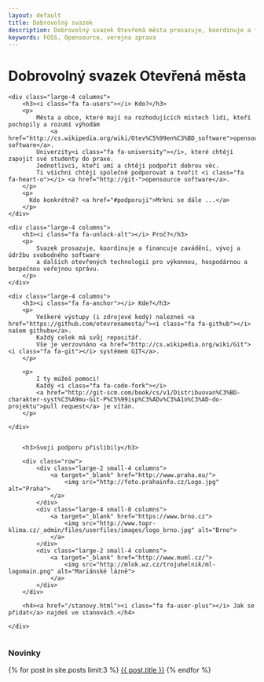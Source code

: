 ```yaml
---
layout: default
title: Dobrovolný svazek
description: Dobrovolný svazek Otevřená města prosazuje, koordinuje a financuje zavádění, vývoj a údržbu svobodného software pro výkonnou, hospodárnou a bezpečnou veřejnou správu
keywords: FOSS, Opensource, verejna zprava
---
```


<h1 class="mvl">Dobrovolný svazek Otevřená města</h1>

<div class="row">

	<div class="large-4 columns">
		<h3><i class="fa fa-users"></i> Kdo?</h3>
		<p>
			Města a obce, které mají na rozhodujících místech lidi, kteří pochopily a rozumí výhodám
				<a href="http://cs.wikipedia.org/wiki/Otev%C5%99en%C3%BD_software">opensource software</a>.
			Univerzity<i class="fa fa-university"></i>, které chtějí zapojit své studenty do praxe.
			Jednotlivci, kteří umí a chtějí podpořit dobrou věc.
			Ti všichni chtějí společně podporovat a tvořit <i class="fa fa-heart-o"></i> <a href="http://git-">opensource software</a>.
		</p>
		<p>
		  Kdo konkrétně? <a href="#podporuji">Mrkni se dále ...</a>
		</p>
	</div>

	<div class="large-4 columns">
		<h3><i class="fa fa-unlock-alt"></i> Proč?</h3>
		<p>
			Svazek prosazuje, koordinuje a financuje zavádění, vývoj a údržbu svobodného software
			a dalších otevřených technologií pro výkonnou, hospodárnou a bezpečnou veřejnou správu.
		</p>
	</div>

	<div class="large-4 columns">
		<h3><i class="fa fa-anchor"></i> Kde?</h3>
		<p>
			Veškeré výstupy (i zdrojové kodý) nalezneš <a href="https://github.com/otevrenamesta/"><i class="fa fa-github"></i> našem githubu</a>.
			Každý celek má svůj repositář.
			Vše je verzovnáno <a href="http://cs.wikipedia.org/wiki/Git"><i class="fa fa-git"></i> systémem GIT</a>.
		</p>

		<p>
			I ty múžeš pomoci!
			Každý <i class="fa fa-code-fork"></i>
			<a href="http://git-scm.com/book/cs/v1/Distribuovan%C3%BD-charakter-syst%C3%A9mu-Git-P%C5%99isp%C3%ADv%C3%A1n%C3%AD-do-projektu">pull request</a> je vítán.
		</p>

	</div>

</div>

<div class="row"><a name="podporuji"></a>
	<div class="medium-12 large-12 small-centered column">

		<h3>Svoji podporu přislíbily</h3>

		<div class="row">
			<div class="large-2 small-4 columns">
				<a target="_blank" href="http://www.praha.eu/">
					<img src="http://foto.prahainfo.cz/Logo.jpg" alt="Praha">
				</a>
			</div>
			<div class="large-4 small-8 columns">
				<a target="_blank" href="https://www.brno.cz">
					<img src="http://www.topr-klima.cz/_admin/files/userfiles/images/logo_brno.jpg" alt="Brno">
				</a>
			</div>
			<div class="large-2 small-4 columns">
				<a target="_blank" href="http://www.muml.cz/">
					<img src="http://mlok.wz.cz/trojuhelnik/ml-logomain.png" alt="Mariánské lázně">
				</a>
			</div>
		</div>

		<h4><a href="/stanovy.html"><i class="fa fa-user-plus"></i> Jak se přidat</a> najdeš ve stanovách.</h4>

	</div>
</div>

<h3>Novinky</h3>
<div class="row">
	<div class="medium-12 large-12 small-centered column">
		{% for post in site.posts limit:3 %}
		<a href="{{ post.url }}">{{ post.title }}</a>
		{% endfor %}
	</div>
</div>
